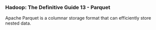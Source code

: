 ### **Hadoop: The Definitive Guide 13 - Parquet**


Apache Parquet is a columnar storage format that can efficiently store nested data.